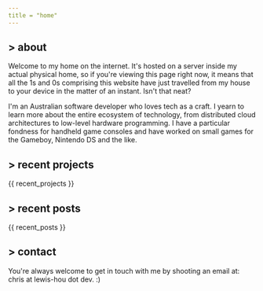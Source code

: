 ```yaml
---
title = "home"
---
```


## > about

Welcome to my home on the internet. It's hosted on a server inside my actual physical home, so if you're viewing this page right now, it means that all the 1s and 0s comprising this website have just travelled from my house to your device in the matter of an instant. Isn't that neat?

I'm an Australian software developer who loves tech as a craft. I yearn to learn more about the entire ecosystem of technology, from distributed cloud architectures to low-level hardware programming. I have a particular fondness for handheld game consoles and have worked on small games for the Gameboy, Nintendo DS and the like.

## > recent projects

{{ recent_projects }}

## > recent posts

{{ recent_posts }}

## > contact

You're always welcome to get in touch with me by shooting an email at: chris at lewis-hou dot dev. :)